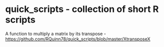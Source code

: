 # quick_scripts - collection of short R scripts 
A function to multiply a matrix by its transpose - https://github.com/RQuinn78/quick_scripts/blob/master/XtransposeX
